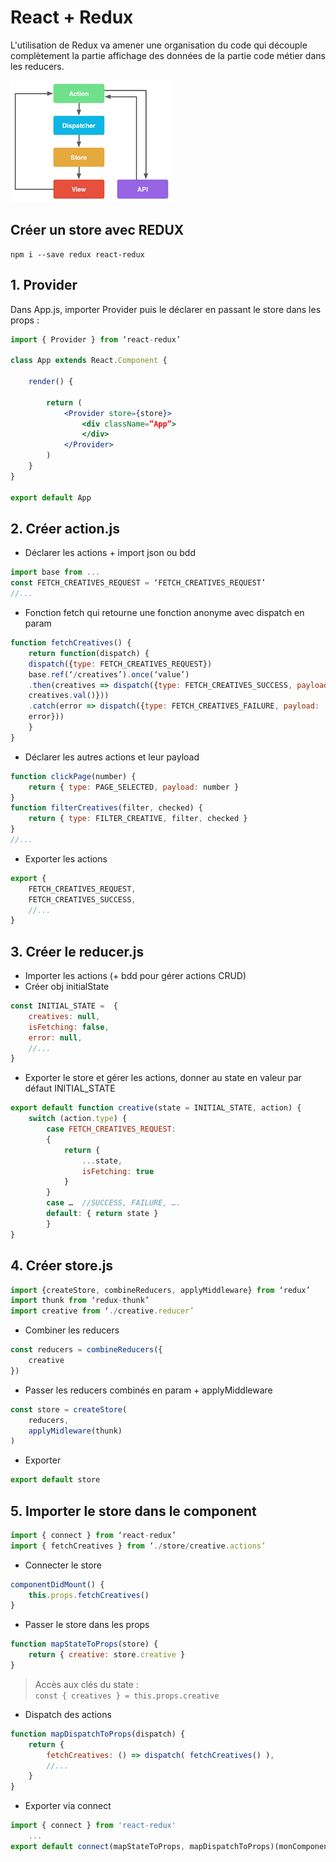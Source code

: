 # React + Redux

L'utilisation de Redux va amener une organisation du code qui découple complètement la partie affichage des données de la partie code métier dans les reducers.

![Image flow redux](../img/redux.png)

## Créer un store avec REDUX

```
npm i --save redux react-redux
```

## 1. Provider
Dans App.js, importer Provider puis le déclarer en passant le store dans les props :
```jsx
import { Provider } from ‘react-redux’

class App extends React.Component {

    render() {

        return (
            <Provider store={store}>
                <div className=”App”>
                </div>
            </Provider>
        )
    }
}

export default App
```

## 2. Créer action.js 

*  Déclarer les actions + import json ou bdd

```jsx
import base from ...
const FETCH_CREATIVES_REQUEST = ‘FETCH_CREATIVES_REQUEST’
//...
```

*  Fonction fetch qui retourne une fonction anonyme avec dispatch en param

```jsx
function fetchCreatives() {
    return function(dispatch) {
    dispatch({type: FETCH_CREATIVES_REQUEST})
    base.ref(‘/creatives’).once(‘value’)
    .then(creatives => dispatch({type: FETCH_CREATIVES_SUCCESS, payload: 
    creatives.val()}))
    .catch(error => dispatch({type: FETCH_CREATIVES_FAILURE, payload: 
    error}))
    }
}
```

*  Déclarer les autres actions et leur payload

```jsx
function clickPage(number) {
	return { type: PAGE_SELECTED, payload: number }
}
function filterCreatives(filter, checked) {
	return { type: FILTER_CREATIVE, filter, checked }
}
//...
```

*  Exporter les actions
```jsx
export { 
    FETCH_CREATIVES_REQUEST, 
    FETCH_CREATIVES_SUCCESS,
    //...
}
```

## 3. Créer le reducer.js

*  Importer les actions (+ bdd pour gérer actions CRUD)
*  Créer obj initialState
```jsx
const INITIAL_STATE =  { 
    creatives: null,
    isFetching: false, 
    error: null,
    //...
}
```
*  Exporter le store et gérer les actions, donner au state en valeur par défaut INITIAL_STATE

```jsx
export default function creative(state = INITIAL_STATE, action) {
    switch (action.type) {
        case FETCH_CREATIVES_REQUEST:
        {
            return {
                ...state,
                isFetching: true
            }
        }
        case … 	//SUCCESS, FAILURE, ….
        default: { return state }
        }
}
```

## 4. Créer store.js

```jsx
import {createStore, combineReducers, applyMiddleware} from ‘redux’
import thunk from ‘redux-thunk’
import creative from ‘./creative.reducer’
```

* Combiner les reducers
```jsx
const reducers = combineReducers({
    creative
})
```

* Passer les reducers combinés en param + applyMiddleware
```jsx
const store = createStore(
    reducers,
    applyMidleware(thunk)
)
```

* Exporter

```jsx
export default store
```

## 5. Importer le store dans le component

```jsx
import { connect } from ‘react-redux’
import { fetchCreatives } from ‘./store/creative.actions’
```

*  Connecter le store

```jsx
componentDidMount() {
    this.props.fetchCreatives()
}
```

*  Passer le store dans les props

```jsx
function mapStateToProps(store) {
    return { creative: store.creative }
}
```

>Accès aux clés du state :  
>`const { creatives } = this.props.creative`

*  Dispatch des actions

```jsx
function mapDispatchToProps(dispatch) {
    return {
        fetchCreatives: () => dispatch( fetchCreatives() ),
        //...
    }
}
```

*  Exporter via connect
```jsx
import { connect } from 'react-redux'
    ...
export default connect(mapStateToProps, mapDispatchToProps)(monComponent)
```
